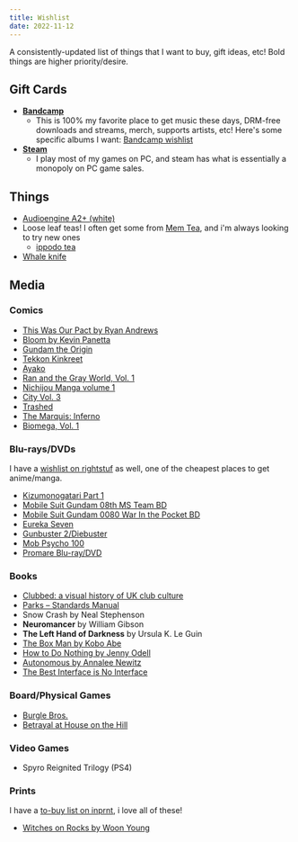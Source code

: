 ```yaml
---
title: Wishlist
date: 2022-11-12
---
```

A consistently-updated list of things that I want to buy, gift ideas, etc! Bold things are higher priority/desire.

## Gift Cards
- **[Bandcamp](https://bandcamp.com/gift_cards)**
  - This is 100% my favorite place to get music these days, DRM-free downloads and streams, merch, supports artists, etc! Here's some specific albums I want: [Bandcamp wishlist](https://bandcamp.com/nathanwentworth/wishlist)
- **[Steam](https://store.steampowered.com/digitalgiftcards/)**
  - I play most of my games on PC, and steam has what is essentially a monopoly on PC game sales.

## Things

- [Audioengine A2+ (white)](https://audioengineusa.com/shop/poweredspeakers/a2-plus-desktop-speakers/)
- Loose leaf teas! I often get some from [Mem Tea](https://www.memteaimports.com/), and i'm always looking to try new ones
  - [ippodo tea](https://ippodotea.com/)
- [Whale knife](https://www.nativeandco.com/home-and-lifestyle/whale-knife-rorqual-whale)

## Media

### Comics
- [This Was Our Pact by Ryan Andrews](https://us.macmillan.com/books/9781626720534?utm_source=socialmedia&utm_medium=socialpost&utm_term=na-thiswasourpactsocial&utm_content=na-buy-buynow&utm_campaign=9781626720534)
- [Bloom by Kevin Panetta](https://www.powells.com/book/bloom-9781626726413?partnerid=33241)
- [Gundam the Origin](http://www.vertical-inc.com/books/gundam.html)
- [Tekkon Kinkreet](https://www.viz.com/read/manga/product/tekkonkinkreet-black-white/7203)
- [Ayako](http://www.vertical-inc.com/books/ayako.html)
- [Ran and the Gray World, Vol. 1](https://www.viz.com/read/manga/ran-and-the-gray-world-volume-1/product/5731)
- [Nichijou Manga volume 1](https://www.rightstufanime.com/Nichijou-Manga-01)
- [City Vol. 3](http://www.vertical-comics.com/books/city_03.php)
- [Trashed](https://www.indiebound.org/book/9781419714542)
- [The Marquis: Inferno](https://www.darkhorse.com/Books/15-859/The-Marquis-Inferno-TPB)
- [Biomega, Vol. 1](https://www.viz.com/read/manga/biomega-volume-1/product/2255)

### Blu-rays/DVDs

I have a [wishlist on rightstuf](https://www.rightstufanime.com/pl/MTg5NzU4) as well, one of the cheapest places to get anime/manga.

- [Kizumonogatari Part 1](https://www.rightstufanime.com/Kizumonogatari-Part-1-Tekketsu-Blu-ray)
- [Mobile Suit Gundam 08th MS Team BD](https://www.rightstufanime.com/Mobile-Suit-Gundam-08th-MS-Team-Blu-ray)
- [Mobile Suit Gundam 0080 War In the Pocket BD](https://www.rightstufanime.com/Mobile-Suit-Gundam-0080-War-In-the-Pocket-Blu-ray)
- [Eureka Seven](https://www.rightstufanime.com/Eureka-Seven-Complete-Series-Essentials-Blu-ray)
- [Gunbuster 2/Diebuster](https://www.rightstufanime.com/Gunbuster-2-Diebuster-DVD-Complete-Series-S)
- [Mob Psycho 100](https://www.rightstufanime.com/Mob-Psycho-100-Blu-ray-DVD)
- [Promare Blu-ray/DVD](https://www.rightstufanime.com/Promare-Blu-ray-DVD)

### Books

- [Clubbed: a visual history of UK club culture](https://www.f37foundry.com/goods/clubbed)
- [Parks – Standards Manual](https://standardsmanual.com/products/parks)
- Snow Crash by Neal Stephenson
- **Neuromancer** by William Gibson
- **The Left Hand of Darkness** by Ursula K. Le Guin
- [The Box Man by Kobo Abe](https://www.penguinrandomhouse.com/books/197/the-box-man-by-kobo-abe/9780375726514)
- [How to Do Nothing by Jenny Odell](https://www.penguinrandomhouse.com/books/600671/how-to-do-nothing-by-jenny-odell/9781612197494/)
- [Autonomous by Annalee Newitz](https://us.macmillan.com/books/9780765392077)
- [The Best Interface is No Interface](http://www.nointerface.com/book/)

### Board/Physical Games
- [Burgle Bros.](https://fowers-games.myshopify.com/collections/frontpage/products/burgle-bros)
- [Betrayal at House on the Hill](https://avalonhill.wizards.com/avalon-hill-betrayal-house-hill)

### Video Games
- Spyro Reignited Trilogy (PS4)

### Prints

I have a [to-buy list on inprnt](https://www.inprnt.com/collections/nathanwentworth/favorites/), i love all of these!

- [Witches on Rocks by Woon Young](https://woonyoung.bigcartel.com/product/witches-on-the-mountain)

